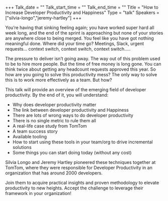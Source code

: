 +++
Talk_date = ""
Talk_start_time = ""
Talk_end_time = ""
Title = "How to Increase Developer Productivity and Happiness"
Type = "talk"
Speakers = ["silvia-longo","jeremy-hartley"]
+++

You’re having that sinking feeling again; you have worked super hard all week long, and the end of the sprint is approaching but none of your stories are anywhere close to being merged. You feel like you have got nothing meaningful done. Where did your time go? Meetings, Slack, urgent requests… context switch, context switch, context switch….. 

The pressure to deliver isn’t going away. The way out of this problem used to be to hire more people. But the time of free money is long gone. You can think twice about getting any headcount requests approved this year. So how are you going to solve this productivity mess? The only way to solve this is to work more effectively as a team. But how? 

This talk will provide an overview of the emerging field of developer productivity. By the end of it, you will understand:
* Why does developer productivity matter
* The link between developer productivity and Happiness
* There are lots of wrong ways to do developer productivity
* There is no single metric to rule them all
* A real-life case study from TomTom
* A team success story
* Available tooling
* How to start using these tools in your team/org to drive incremental solutions
* Some things you can start doing today (without any cost)

Silvia Longo and Jeremy Hartley pioneered these techniques together at TomTom, where they were responsible for Developer Productivity in an organization that has around 2000 developers. 

Join them to acquire practical insights and proven methodology to elevate productivity to new heights. Accept the challenge to leverage their framework in your organization!
